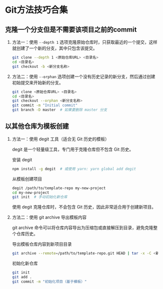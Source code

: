 # Git方法技巧合集

## 克隆一个分支但是不需要该项目之前的commit

1. 方法一：使用 `--depth 1` 选项克隆原始仓库时，只获取最近的一个提交，这样就创建了一个新的分支，其中只包含该提交。

   ```bash
   git clone --depth 1 <原始仓库URL> <目录名>
   cd <目录名>
   git checkout -b <新分支名称>
   ```

2. 方法二：使用 `--orphan` 选项创建一个没有历史记录的新分支，然后通过创建初始提交来开始新的分支。

   ```bash
   git clone <原始仓库URL> <目录名>
   cd <目录名>
   git checkout --orphan <新分支名称>
   git commit -m "Initial commit"
   git branch -D master  # 如果要删除 master 分支
   ```

## 以其他仓库为模板创建

1. 方法一：使用 degit 工具（适合无 Git 历史的模板）

   degit 是一个轻量级工具，专门用于克隆仓库但不包含 Git 历史。

   安装 degit

   ```bash
   npm install -g degit  # 或使用 yarn: yarn global add degit
   ```

   从模板创建项目

   ```bash
   degit /path/to/template-repo my-new-project
   cd my-new-project
   git init  # 手动初始化新仓库
   ```

   使用 degit 克隆仓库时，不会包含 Git 历史，因此非常适合用于创建新项目。

2. 方法二：使用 git archive 导出模板内容

   git archive 命令可以将仓库内容导出为压缩包或直接解压到目录，避免克隆整个仓库历史。

   导出模板仓库内容到新项目目录

   ```bash
   git archive --remote=/path/to/template-repo.git HEAD | tar -x -C <新项目目录>
   ```

   初始化新仓库

   ```bash
   git init
   git add .
   git commit -m "初始化项目（基于模板）"
   ```

